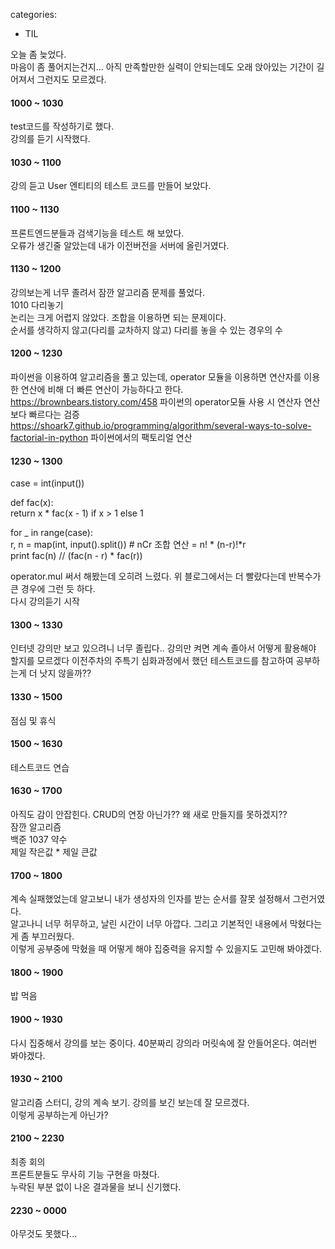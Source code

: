 categories:
- TIL

오늘 좀 늦었다.    
마음이 좀 풀어지는건지... 아직 만족할만한 실력이 안되는데도 오래 앉아있는 기간이 길어져서 그런지도 모르겠다.   

#### 1000 ~ 1030    
test코드를 작성하기로 했다.    
강의를 듣기 시작했다.   

#### 1030 ~ 1100
강의 듣고 User 엔티티의 테스트 코드를 만들어 보았다.

#### 1100 ~ 1130
프론트엔드분들과 검색기능을 테스트 해 보았다.   
오류가 생긴줄 알았는데 내가 이전버전을 서버에 올린거였다.   

#### 1130 ~ 1200  
강의보는게 너무 졸려서 잠깐 알고리즘 문제를 풀었다.   
1010 다리놓기   
논리는 크게 어렵지 않았다. 조합을 이용하면 되는 문제이다.   
순서를 생각하지 않고(다리를 교차하지 않고) 다리를 놓을 수 있는 경우의 수   

#### 1200 ~ 1230
파이썬을 이용하여 알고리즘을 풀고 있는데, operator 모듈을 이용하면 연산자를 이용한 연산에 비해 더 빠른 연산이 가능하다고 한다.   
https://brownbears.tistory.com/458 파이썬의 operator모듈 사용 시 연산자 연산보다 빠르다는 검증    
https://shoark7.github.io/programming/algorithm/several-ways-to-solve-factorial-in-python 파이썬에서의 팩토리얼 연산    

#### 1230 ~ 1300
case = int(input())   

def fac(x):   
    return x * fac(x - 1) if x > 1 else 1   

for _ in range(case):   
    r, n = map(int, input().split())  # nCr 조합 연산 = n! * (n-r)!*r   
    print fac(n) // (fac(n - r) * fac(r))   

operator.mul 써서 해봤는데 오히려 느렸다. 위 블로그에서는 더 빨랐다는데 반복수가 큰 경우에 그런 듯 하다.   
다시 강의듣기 시작

#### 1300 ~ 1330 
인터넷 강의만 보고 있으려니 너무 졸립다.. 강의만 켜면 계속 졸아서 어떻게 활용해야 할지를 모르겠다
이전주차의 주특기 심화과정에서 했던 테스트코드를 참고하여 공부하는게 더 낫지 않을까??  

#### 1330 ~ 1500
점심 및 휴식

#### 1500 ~ 1630
테스트코드 연습

#### 1630 ~ 1700
아직도 감이 안잡힌다. CRUD의 연장 아닌가?? 왜 새로 만들지를 못하겠지??  
잠깐 알고리즘  
백준 1037 약수  
제일 작은값 * 제일 큰값   

#### 1700 ~ 1800
계속 실패했었는데 알고보니 내가 생성자의 인자를 받는 순서를 잘못 설정해서 그런거였다.   
알고나니 너무 허무하고, 날린 시간이 너무 아깝다. 그리고 기본적인 내용에서 막혔다는게 좀 부끄러웠다.    
이렇게 공부중에 막혔을 때 어떻게 해야 집중력을 유지할 수 있을지도 고민해 봐야겠다.   

#### 1800 ~ 1900
밥 먹음   

#### 1900 ~ 1930
다시 집중해서 강의를 보는 중이다. 40분짜리 강의라 머릿속에 잘 안들어온다. 여러번 봐야겠다.   

#### 1930 ~ 2100
알고리즘 스터디, 강의 계속 보기. 강의를 보긴 보는데 잘 모르겠다.   
이렇게 공부하는게 아닌가? 

#### 2100 ~ 2230
최종 회의   
프론트분들도 무사히 기능 구현을 마쳤다.   
누락된 부분 없이 나온 결과물을 보니 신기했다.   

#### 2230 ~ 0000
아무것도 못했다... 
